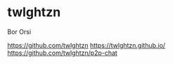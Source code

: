 # twlghtzn
Bor Orsi

https://github.com/twlghtzn
https://twlghtzn.github.io/
https://github.com/twlghtzn/p2p-chat
